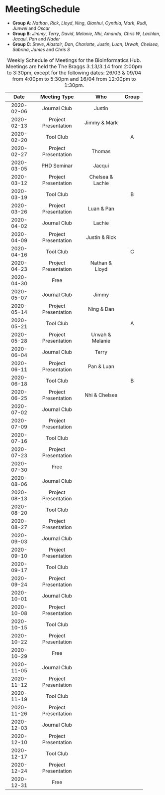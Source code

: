 # MeetingSchedule
<ul>
<li><strong>Group A</strong>: <em>Nathan</em>, <em>Rick</em>, <em>Lloyd</em>, <em>Ning</em>, <em>Qianhui</em>, <em>Cynthia</em>, <em>Mark</em>, <em>Rudi</em>, <em>Junwei</em> and <em>Oscar</em></li>
<li><strong>Group B</strong>: <em>Jimmy</em>, <em>Terry</em>, <em>David</em>, <em>Melanie</em>, <em>Nhi</em>, <em>Amanda</em>, <em>Chris W</em>, <em>Lachlan</em>, <em>Jacqui</em>, <em>Pan</em> and <em>Nader</em></li>
<li><strong>Group C</strong>: <em>Steve</em>, <em>Alastair</em>, <em>Dan</em>, <em>Charlotte</em>, <em>Justin</em>, <em>Luan</em>, <em>Urwah</em>, <em>Chelsea</em>, <em>Sabrina</em>, <em>James</em> and <em>Chris S</em></li>
</ul>
<!-- end of list -->
<table style="width:88%;">
<caption>Weekly Schedule of Meetings for the Bioinformatics Hub. Meetings are held the The Braggs 3.13/3.14 from 2:00pm to 3:30pm, except for the following dates: 26/03 &amp; 09/04 from 4:00pm to 5:30pm and 16/04 from 12:00pm to 1:30pm.</caption>
<colgroup>
<col width="18%"></col>
<col width="31%"></col>
<col width="26%"></col>
<col width="11%"></col>
</colgroup>
<thead>
<tr class="header">
<th align="center">Date</th>
<th align="center">Meeting Type</th>
<th align="center">Who</th>
<th align="center">Group</th>
</tr>
</thead>
<tbody>
<tr class="odd">
<td align="center">2020-02-06</td>
<td align="center">Journal Club</td>
<td align="center">Justin</td>
<td align="center"></td>
</tr>
<tr class="even">
<td align="center">2020-02-13</td>
<td align="center">Project Presentation</td>
<td align="center">Jimmy &amp; Mark</td>
<td align="center"></td>
</tr>
<tr class="odd">
<td align="center">2020-02-20</td>
<td align="center">Tool Club</td>
<td align="center"></td>
<td align="center">A</td>
</tr>
<tr class="even">
<td align="center">2020-02-27</td>
<td align="center">Project Presentation</td>
<td align="center">Thomas</td>
<td align="center"></td>
</tr>
<tr class="odd">
<td align="center">2020-03-05</td>
<td align="center">PHD Seminar</td>
<td align="center">Jacqui</td>
<td align="center"></td>
</tr>
<tr class="even">
<td align="center">2020-03-12</td>
<td align="center">Project Presentation</td>
<td align="center">Chelsea &amp; Lachie</td>
<td align="center"></td>
</tr>
<tr class="odd">
<td align="center">2020-03-19</td>
<td align="center">Tool Club</td>
<td align="center"></td>
<td align="center">B</td>
</tr>
<tr class="even">
<td align="center">2020-03-26</td>
<td align="center">Project Presentation</td>
<td align="center">Luan &amp; Pan</td>
<td align="center"></td>
</tr>
<tr class="odd">
<td align="center">2020-04-02</td>
<td align="center">Journal Club</td>
<td align="center">Lachie</td>
<td align="center"></td>
</tr>
<tr class="even">
<td align="center">2020-04-09</td>
<td align="center">Project Presentation</td>
<td align="center">Justin &amp; Rick</td>
<td align="center"></td>
</tr>
<tr class="odd">
<td align="center">2020-04-16</td>
<td align="center">Tool Club</td>
<td align="center"></td>
<td align="center">C</td>
</tr>
<tr class="even">
<td align="center">2020-04-23</td>
<td align="center">Project Presentation</td>
<td align="center">Nathan &amp; Lloyd</td>
<td align="center"></td>
</tr>
<tr class="odd">
<td align="center">2020-04-30</td>
<td align="center">Free</td>
<td align="center"></td>
<td align="center"></td>
</tr>
<tr class="even">
<td align="center">2020-05-07</td>
<td align="center">Journal Club</td>
<td align="center">Jimmy</td>
<td align="center"></td>
</tr>
<tr class="odd">
<td align="center">2020-05-14</td>
<td align="center">Project Presentation</td>
<td align="center">Ning &amp; Dan</td>
<td align="center"></td>
</tr>
<tr class="even">
<td align="center">2020-05-21</td>
<td align="center">Tool Club</td>
<td align="center"></td>
<td align="center">A</td>
</tr>
<tr class="odd">
<td align="center">2020-05-28</td>
<td align="center">Project Presentation</td>
<td align="center">Urwah &amp; Melanie</td>
<td align="center"></td>
</tr>
<tr class="even">
<td align="center">2020-06-04</td>
<td align="center">Journal Club</td>
<td align="center">Terry</td>
<td align="center"></td>
</tr>
<tr class="odd">
<td align="center">2020-06-11</td>
<td align="center">Project Presentation</td>
<td align="center">Pan &amp; Luan</td>
<td align="center"></td>
</tr>
<tr class="even">
<td align="center">2020-06-18</td>
<td align="center">Tool Club</td>
<td align="center"></td>
<td align="center">B</td>
</tr>
<tr class="odd">
<td align="center">2020-06-25</td>
<td align="center">Project Presentation</td>
<td align="center">Nhi &amp; Chelsea</td>
<td align="center"></td>
</tr>
<tr class="even">
<td align="center">2020-07-02</td>
<td align="center">Journal Club</td>
<td align="center"></td>
<td align="center"></td>
</tr>
<tr class="odd">
<td align="center">2020-07-09</td>
<td align="center">Project Presentation</td>
<td align="center"></td>
<td align="center"></td>
</tr>
<tr class="even">
<td align="center">2020-07-16</td>
<td align="center">Tool Club</td>
<td align="center"></td>
<td align="center"></td>
</tr>
<tr class="odd">
<td align="center">2020-07-23</td>
<td align="center">Project Presentation</td>
<td align="center"></td>
<td align="center"></td>
</tr>
<tr class="even">
<td align="center">2020-07-30</td>
<td align="center">Free</td>
<td align="center"></td>
<td align="center"></td>
</tr>
<tr class="odd">
<td align="center">2020-08-06</td>
<td align="center">Journal Club</td>
<td align="center"></td>
<td align="center"></td>
</tr>
<tr class="even">
<td align="center">2020-08-13</td>
<td align="center">Project Presentation</td>
<td align="center"></td>
<td align="center"></td>
</tr>
<tr class="odd">
<td align="center">2020-08-20</td>
<td align="center">Tool Club</td>
<td align="center"></td>
<td align="center"></td>
</tr>
<tr class="even">
<td align="center">2020-08-27</td>
<td align="center">Project Presentation</td>
<td align="center"></td>
<td align="center"></td>
</tr>
<tr class="odd">
<td align="center">2020-09-03</td>
<td align="center">Journal Club</td>
<td align="center"></td>
<td align="center"></td>
</tr>
<tr class="even">
<td align="center">2020-09-10</td>
<td align="center">Project Presentation</td>
<td align="center"></td>
<td align="center"></td>
</tr>
<tr class="odd">
<td align="center">2020-09-17</td>
<td align="center">Tool Club</td>
<td align="center"></td>
<td align="center"></td>
</tr>
<tr class="even">
<td align="center">2020-09-24</td>
<td align="center">Project Presentation</td>
<td align="center"></td>
<td align="center"></td>
</tr>
<tr class="odd">
<td align="center">2020-10-01</td>
<td align="center">Journal Club</td>
<td align="center"></td>
<td align="center"></td>
</tr>
<tr class="even">
<td align="center">2020-10-08</td>
<td align="center">Project Presentation</td>
<td align="center"></td>
<td align="center"></td>
</tr>
<tr class="odd">
<td align="center">2020-10-15</td>
<td align="center">Tool Club</td>
<td align="center"></td>
<td align="center"></td>
</tr>
<tr class="even">
<td align="center">2020-10-22</td>
<td align="center">Project Presentation</td>
<td align="center"></td>
<td align="center"></td>
</tr>
<tr class="odd">
<td align="center">2020-10-29</td>
<td align="center">Free</td>
<td align="center"></td>
<td align="center"></td>
</tr>
<tr class="even">
<td align="center">2020-11-05</td>
<td align="center">Journal Club</td>
<td align="center"></td>
<td align="center"></td>
</tr>
<tr class="odd">
<td align="center">2020-11-12</td>
<td align="center">Project Presentation</td>
<td align="center"></td>
<td align="center"></td>
</tr>
<tr class="even">
<td align="center">2020-11-19</td>
<td align="center">Tool Club</td>
<td align="center"></td>
<td align="center"></td>
</tr>
<tr class="odd">
<td align="center">2020-11-26</td>
<td align="center">Project Presentation</td>
<td align="center"></td>
<td align="center"></td>
</tr>
<tr class="even">
<td align="center">2020-12-03</td>
<td align="center">Journal Club</td>
<td align="center"></td>
<td align="center"></td>
</tr>
<tr class="odd">
<td align="center">2020-12-10</td>
<td align="center">Project Presentation</td>
<td align="center"></td>
<td align="center"></td>
</tr>
<tr class="even">
<td align="center">2020-12-17</td>
<td align="center">Tool Club</td>
<td align="center"></td>
<td align="center"></td>
</tr>
<tr class="odd">
<td align="center">2020-12-24</td>
<td align="center">Project Presentation</td>
<td align="center"></td>
<td align="center"></td>
</tr>
<tr class="even">
<td align="center">2020-12-31</td>
<td align="center">Free</td>
<td align="center"></td>
<td align="center"></td>
</tr>
</tbody>
</table>

